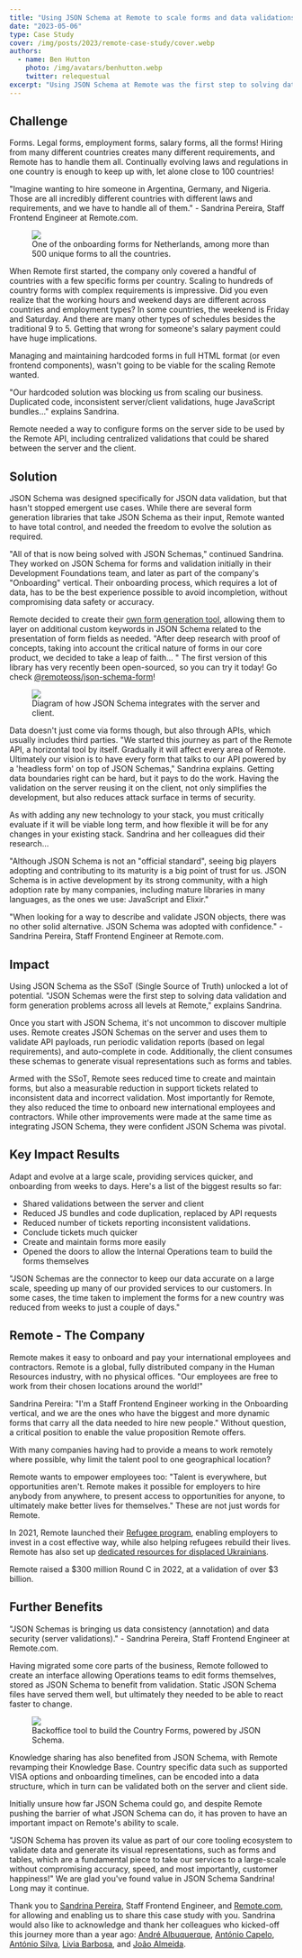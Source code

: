 ```yaml
---
title: "Using JSON Schema at Remote to scale forms and data validations"
date: "2023-05-06"
type: Case Study
cover: /img/posts/2023/remote-case-study/cover.webp
authors:
  - name: Ben Hutton
    photo: /img/avatars/benhutton.webp
    twitter: relequestual
excerpt: "Using JSON Schema at Remote was the first step to solving data validation and form generation problems across all levels at Remote."
---
```


## Challenge

Forms. Legal forms, employment forms, salary forms, all the forms! Hiring from many different countries creates many different requirements, and Remote has to handle them all. Continually evolving laws and regulations in one country is enough to keep up with, let alone close to 100 countries!

"Imagine wanting to hire someone in Argentina, Germany, and Nigeria. Those are all incredibly different countries with different laws and requirements, and we have to handle all of them." - Sandrina Pereira, Staff Frontend Engineer at Remote.com.

<figure class="mt-10">
  <img src="/img/posts/2023/remote-case-study/Remote-Contract details.webp"/>
  <figcaption class="mt-2 mb-10 text-sm text-center text-gray-500">One of the onboarding forms for Netherlands, among more than 500 unique forms to all the countries.</figcaption>
</figure>

When Remote first started,  the company only covered a handful of countries with a few specific forms per country. Scaling to hundreds of country forms with complex requirements is impressive. Did you even realize that the working hours and weekend days are different across countries and employment types? In some countries, the weekend is Friday and Saturday. And there are many other types of schedules besides the traditional 9 to 5. Getting that wrong for someone's salary payment could have huge implications.

Managing and maintaining hardcoded forms in full HTML format (or even frontend components), wasn't going to be viable for the scaling Remote wanted.

"Our hardcoded solution was blocking us from scaling our business. Duplicated code, inconsistent server/client validations, huge JavaScript bundles…" explains Sandrina.

Remote needed a way to configure forms on the server side to be used by the Remote API, including centralized validations that could be shared between the server and the client.

## Solution

JSON Schema was designed specifically for JSON data validation, but that hasn't stopped emergent use cases. While there are several form generation libraries that take JSON Schema as their input, Remote wanted to have total control, and needed the freedom to evolve the solution as required.

"All of that is now being solved with JSON Schemas," continued Sandrina. They worked on JSON Schema for forms and validation initially in their Development Foundations team, and later as part of the company's "Onboarding" vertical. Their onboarding process, which requires a lot of data, has to be the best experience possible to avoid incompletion, without compromising data safety or accuracy.

Remote decided to create their [own form generation tool](https://remote.com/blog/json-schema-forms-guide), allowing them to layer on additional custom keywords in JSON Schema related to the presentation of form fields as needed. "After deep research with proof of concepts, taking into account the critical nature of forms in our core product, we decided to take a leap of faith… " The first version of this library has very recently been open-sourced, so you can try it today! Go check [@remoteoss/json-schema-form](https://github.com/remoteoss/json-schema-form)!

<figure class="mt-10">
  <img class="rounded-lg" src="/img/posts/2023/remote-case-study/blog-image.webp"/>
  <figcaption class="mt-2 mb-10 text-sm text-center text-gray-500">Diagram of how JSON Schema integrates with the server and client.</figcaption>
</figure>

Data doesn't just come via forms though, but also through APIs, which usually includes third parties. "We started this journey as part of the Remote API, a horizontal tool by itself. Gradually it will affect every area of Remote. Ultimately our vision is to have every form that talks to our API powered by a 'headless form' on top of JSON Schemas," Sandrina explains. Getting data boundaries right can be hard, but it pays to do the work. Having the validation on the server reusing it on the client, not only simplifies the development, but also reduces attack surface in terms of security.

As with adding any new technology to your stack, you must critically evaluate if it will be viable long term, and how flexible it will be for any changes in your existing stack. Sandrina and her colleagues did their research…

"Although JSON Schema is not an "official standard", seeing big players adopting and contributing to its maturity is a big point of trust for us. JSON Schema is in active development by its strong community, with a high adoption rate by many companies, including mature libraries in many languages, as the ones we use: JavaScript and Elixir."

<p className="text-2xl my-10">"When looking for a way to describe and validate JSON objects, there was no other solid alternative. JSON Schema was adopted with confidence." - Sandrina Pereira, Staff Frontend Engineer at Remote.com.</p>

## Impact

Using JSON Schema as the SSoT (Single Source of Truth) unlocked a lot of potential. "JSON Schemas were the first step to solving data validation and form generation problems across all levels at Remote," explains Sandrina.

Once you start with JSON Schema, it's not uncommon to discover multiple uses. Remote creates JSON Schemas on the server and uses them to validate API payloads, run periodic validation reports (based on legal requirements), and auto-complete in code. Additionally, the client consumes these schemas to generate visual representations such as forms and tables.

Armed with the SSoT, Remote sees reduced time to create and maintain forms, but also a measurable reduction in support tickets related to inconsistent data and incorrect validation. Most importantly for Remote, they also reduced the time to onboard new international employees and contractors. While other improvements were made at the same time as integrating JSON Schema, they were confident JSON Schema was pivotal.

## Key Impact Results

Adapt and evolve at a large scale, providing services quicker, and onboarding from weeks to days. Here's a list of the biggest results so far:

- Shared validations between the server and client
- Reduced JS bundles and code duplication, replaced by API requests
- Reduced number of tickets reporting inconsistent validations.
- Conclude tickets much quicker
- Create and maintain forms more easily
- Opened the doors to allow the Internal Operations team to build the forms themselves

"JSON Schemas are the connector to keep our data accurate on a large scale, speeding up many of our provided services to our customers. In some cases, the time taken to implement the forms for a new country was reduced from weeks to just a couple of days."

## Remote - The Company

<p className="text-2xl my-10">Remote makes it easy to onboard and pay your international employees and contractors. Remote is a global, fully distributed company in the Human Resources industry, with no physical offices. "Our employees are free to work from their chosen locations around the world!"</p>

Sandrina Pereira: "I'm a Staff Frontend Engineer working in the Onboarding vertical, and we are the ones who have the biggest and more dynamic forms that carry all the data needed to hire new people." Without question, a critical position to enable the value proposition Remote offers.

With many companies having had to provide a means to work remotely where possible, why limit the talent pool to one geographical location?

Remote wants to empower employees too: "Talent is everywhere, but opportunities aren't. Remote makes it possible for employers to hire anybody from anywhere, to present access to opportunities for anyone, to ultimately make better lives for themselves." These are not just words for Remote.

In 2021, Remote launched their [Refugee program](https://remote.com/news/en-GLO/208556-announcing-remote-for-refugees), enabling employers to invest in a cost effective way, while also helping refugees rebuild their lives. Remote has also set up [dedicated resources for displaced Ukrainians](https://remotecom.notion.site/Remote-for-Ukrainians-b9cf24e00ef145b1b96cd3cca919c9b2).

Remote raised a $300 million Round C in 2022, at a validation of over $3 billion.


## Further Benefits

<p className="text-2xl my-10">"JSON Schemas is bringing us data consistency (annotation) and data security (server validations)." - Sandrina Pereira, Staff Frontend Engineer at Remote.com.</p>

Having migrated some core parts of the business, Remote followed to create an interface allowing Operations teams to edit forms themselves, stored as JSON Schema to benefit from validation. Static JSON Schema files have served them well, but ultimately they needed to be able to react faster to change.

<figure class="mt-10">
  <img class="rounded-lg" src="/img/posts/2023/remote-case-study/Remote-Form builder.webp"/>
  <figcaption class="mt-2 mb-10 text-sm text-center text-gray-500">Backoffice tool to build the Country Forms, powered by JSON Schema.</figcaption>
</figure>

Knowledge sharing has also benefited from JSON Schema, with Remote revamping their Knowledge Base. Country specific data such as supported VISA options and onboarding timelines, can be encoded into a data structure, which in turn can be validated both on the server and client side.

Initially unsure how far JSON Schema could go, and despite Remote pushing the barrier of what JSON Schema can do, it has proven to have an important impact on Remote's ability to scale.

"JSON Schema has proven its value as part of our core tooling ecosystem to validate data and generate its visual representations, such as forms and tables, which are a fundamental piece to take our services to a large-scale without compromising accuracy, speed, and most importantly, customer happiness!" We are glad you've found value in JSON Schema Sandrina! Long may it continue.

Thank you to [Sandrina Pereira](https://www.linkedin.com/in/sandrina-p), Staff Frontend Engineer, and [Remote.com](https://remote.com), for allowing and enabling us to share this case study with you. Sandrina would also like to acknowledge and thank her colleagues who kicked-off this journey more than a year ago: [André Albuquerque](https://pt.linkedin.com/in/amalbuquerque), [António Capelo](https://www.linkedin.com/in/antoniocapelo/), [António Silva](https://www.linkedin.com/in/antonio-silva-0a6a72b4/), [Livia Barbosa](https://www.linkedin.com/in/liviaab/), and [João Almeida](https://www.linkedin.com/in/engjoaoalmeida/).

